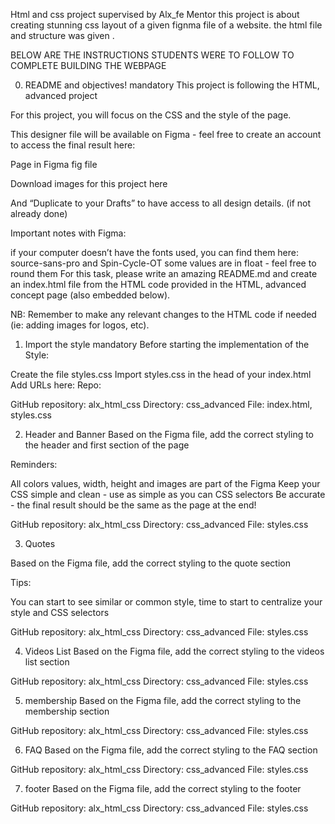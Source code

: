 Html and css project supervised by Alx_fe Mentor
this project is about creating stunning css layout of a given fignma file of a website. 
the html file and structure was given .


BELOW ARE THE INSTRUCTIONS STUDENTS WERE TO FOLLOW TO COMPLETE BUILDING THE WEBPAGE 

0. README and objectives!
mandatory
This project is following the HTML, advanced project

For this project, you will focus on the CSS and the style of the page.

This designer file will be available on Figma - feel free to create an account to access the final result here:

Page in Figma
fig file

Download images for this project here

And “Duplicate to your Drafts” to have access to all design details. (if not already done)



Important notes with Figma:

if your computer doesn’t have the fonts used, you can find them here: source-sans-pro and Spin-Cycle-OT
some values are in float - feel free to round them
For this task, please write an amazing README.md and create an index.html file from the HTML code provided in the HTML, advanced concept page (also embedded below).

NB: Remember to make any relevant changes to the HTML code if needed (ie: adding images for logos, etc).




1. Import the style
mandatory
Before starting the implementation of the Style:

Create the file styles.css
Import styles.css in the head of your index.html
Add URLs here:
Repo:

GitHub repository: alx_html_css
Directory: css_advanced
File: index.html, styles.css




2. Header and Banner
Based on the Figma file, add the correct styling to the header and first section of the page


Reminders:

All colors values, width, height and images are part of the Figma
Keep your CSS simple and clean - use as simple as you can CSS selectors
Be accurate - the final result should be the same as the page at the end!

GitHub repository: alx_html_css
Directory: css_advanced
File: styles.css




3. Quotes

Based on the Figma file, add the correct styling to the quote section

Tips:

You can start to see similar or common style, time to start to centralize your style and CSS selectors

GitHub repository: alx_html_css
Directory: css_advanced
File: styles.css



4. Videos List
Based on the Figma file, add the correct styling to the videos list section

GitHub repository: alx_html_css
Directory: css_advanced
File: styles.css


5. membership
Based on the Figma file, add the correct styling to the membership section

GitHub repository: alx_html_css
Directory: css_advanced
File: styles.css


6. FAQ
Based on the Figma file, add the correct styling to the FAQ section

GitHub repository: alx_html_css
Directory: css_advanced
File: styles.css



7. footer
Based on the Figma file, add the correct styling to the footer

GitHub repository: alx_html_css
Directory: css_advanced
File: styles.css